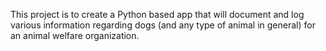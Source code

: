 This project is to create a Python based app that will document and log various information regarding dogs (and any type of animal in general) for an animal welfare organization.
